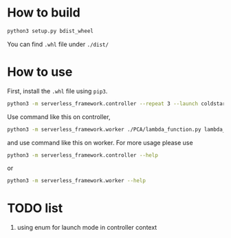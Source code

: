 # How to build

```bash 
python3 setup.py bdist_wheel
```

You can find `.whl` file under `./dist/`

# How to use

First, install the `.whl` file using `pip3`.

```bash
python3 -m serverless_framework.controller --repeat 3 --launch coldstart --transmode allRedis 
```
Use command like this on controller,
```bash
python3 -m serverless_framework.worker ./PCA/lambda_function.py lambda_handler --port __worker-port__ --parallelism __parallelism__ --cache_server_port __cache-server-port__ --debug
```
and use command like this on worker. For more usage please use 
```bash 
python3 -m serverless_framework.controller --help
```
or 
```bash
python3 -m serverless_framework.worker --help
```

# TODO list 

1. using enum for launch mode in controller context